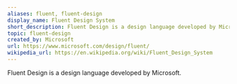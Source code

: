 ```yaml
---
aliases: fluent, fluent-design
display_name: Fluent Design System
short_description: Fluent Design is a design language developed by Microsoft.
topic: fluent-design
created_by: Microsoft
url: https://www.microsoft.com/design/fluent/
wikipedia_url: https://en.wikipedia.org/wiki/Fluent_Design_System
---
```

Fluent Design is a design language developed by Microsoft.
